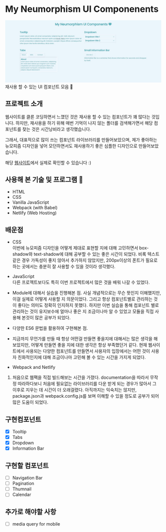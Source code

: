# My Neumorphism UI Componenents
![웹사이트사진](./website.JPG)
재사용 할 수 있는 UI 컴포넌트 모음 🎒

## 프로젝트 소개

웹사이트를 클론 코딩하면서 느꼈던 것은 재사용 할 수 있는 컴포넌트가 꽤 많다는 것입니다. 하지만, 재사용을 하기 위해 매번 기억이 나지 않는 폴더를 검색해가면서 해당 컴포넌트를 찾는 것은 시간낭비라고 생각했습니다.

그래서, 대표적으로 많이 쓰는 컴포넌트 라이브러리를 만들어보았으며, 제가 좋아하는 뉴모피즘 디자인을 넣어 모던하면서도 재사용하기 좋은 심플한 디자인으로 만들어보았습니다.

해당 [웹사이트](https://neumorphismlibrary.netlify.app/)에서 실제로 확인할 수 있습니다 :)

## 사용해 본 기술 및 프로그램 🌠
- HTML
- CSS
- Vanilla JavaScript
- Webpack (with Babel)
- Netlify (Web Hosting)

## 배운점
- CSS  
이번에 뉴모피즘 디자인을 어떻게 제대로 표현할 지에 대해 고민하면서 box-shadow와 text-shadow에 대해 공부할 수 있는 좋은 시간이 되었다. 비록 텍스트 같은 경우 가독성이 좋지 않아서 추가하지 않았지만, 200px이상의 폰트가 필요로 하는 곳에서는 충분히 잘 사용할 수 있을 것이라 생각했다. 

- JavaScript  
다른 프로젝트보다도 특히 이번 프로젝트에서 많은 것을 배워 나갈 수 있었다. 
- Module에 대해서 실습을 진행해본 점. 사실 개념적으로는 무슨 뜻인지 이해했지만, 이걸 실제로 어떻게 사용할 지 의문이었다. 그리고 항상 컴포넌트별로 관리하는 것이 좋다는 의미도 정확히 인지하지 못했다. 하지만 이번 실습을 통해 컴포넌트 별로 관리하는 것이 유지보수에 얼마나 좋은 지 조금이나마 알 수 있었고 모듈을 직접 사용해 본것이 많은 공부가 되었다.
- 다양한 ES6 문법을 활용하여 구현해본 점. 
- 지금까지 무언가를 만들 때 항상 어떤걸 만들면 좋을지에 대해서는 많은 생각을 해보았지만, 어떻게 만들면 좋을 지에 대한 생각은 항상 부족했던거 같다. 현재 웹사이트에서 사용되는 다양한 컴포넌트를 만들면서 사용자의 입장에서는 어떤 것이 사용자 친화적인지에 대해 조금이나마 고민해 볼 수 있는 시간을 가지게 되었다.

- Webpack and Netlify
1. 처음으로 웹팩을 직접 빌드해보는 시간을 가졌다. documentation을 따라서 무작정 따라하다보니 처음에 필요없는 라이브러리를 다운 받게 되는 경우가 많아서 그 이후로 지우는 데 시간이 더 오래걸렸다. 아직까지는 익숙치는 않지만, package.json과 webpack.config.js를 보며 이해할 수 있을 정도로 공부가 되어 많은 도움이 되었다.

## 구현컴포넌트
- [x] Tooltip
- [x] Tabs
- [x] Dropdown
- [x] Information Bar

## 구현할 컴포넌트
- [ ] Navigation Bar
- [ ] Pagination
- [ ] Thumnail
- [ ] Calendar

## 추가로 해야할 사항
- [ ] media query for mobile